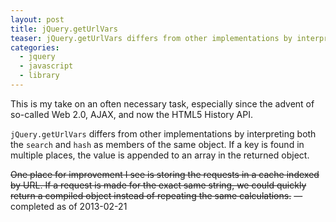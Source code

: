 ```yaml
---
layout: post
title: jQuery.getUrlVars
teaser: jQuery.getUrlVars differs from other implementations by interpreting both the search and hash as members of the same object.
categories:
  - jquery
  - javascript
  - library
---
```


This is my take on an often necessary task, especially since the
advent of so-called Web 2.0, AJAX, and now the HTML5 History API.

`jQuery.getUrlVars` differs from other implementations by interpreting
both the `search` and `hash` as members of the same object. If a key
is found in multiple places, the value is appended to an array
in the returned object.

<s>One place for improvement I see is storing the requests in a cache
indexed by URL. If a request is made for the exact same string, we
could quickly return a compiled object instead of repeating the same
calculations.</s> — completed as of 2013-02-21

<script src="https://gist.github.com/882744.js"> </script>